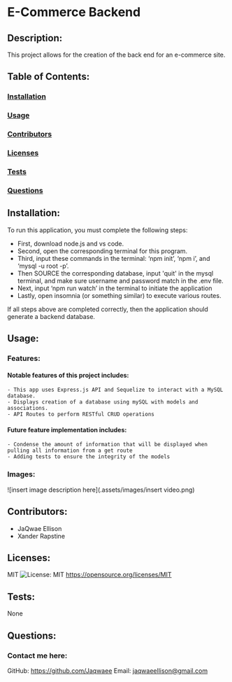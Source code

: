 # E-Commerce Backend

## Description:
This project allows for the creation of the back end for an e-commerce site.

## Table of Contents:
### [Installation](#installation)
### [Usage](#usage)
### [Contributors](#contributors)
### [Licenses](#licenses)
### [Tests](#tests)
### [Questions](#questions)

## Installation:
To run this application, you must complete the following steps:
  - First, download node.js and vs code.
  -  Second, open the corresponding terminal for this program.
  -  Third, input these commands in the terminal: ‘npm init’, ‘npm i’, and ‘mysql -u root -p’.
  - Then SOURCE the corresponding database, input 'quit' in the mysql terminal, and make sure username and password match in the .env file.
  - Next, input ‘npm run watch’ in the terminal to initiate the application
  - Lastly, open insomnia (or something similar) to execute various routes.
  
  If all steps above are completed correctly, then the application should generate a backend database.

## Usage:

### Features:
#### Notable features of this project includes:
	- This app uses Express.js API and Sequelize to interact with a MySQL database.
	- Displays creation of a database using mySQL with models and associations.
	- API Routes to perform RESTful CRUD operations

#### Future feature implementation includes:

	- Condense the amount of information that will be displayed when pulling all information from a get route
	- Adding tests to ensure the integrity of the models

### Images:
![insert image description here](.assets/images/insert video.png)

## Contributors:
- JaQwae Ellison
- Xander Rapstine

## Licenses:
MIT ![License: MIT](https://img.shields.io/badge/License-MIT-yellow.svg)
https://opensource.org/licenses/MIT

## Tests:
None 

## Questions:
### Contact me here:
GitHub: https://github.com/Jaqwaee
Email: jaqwaeellison@gmail.com